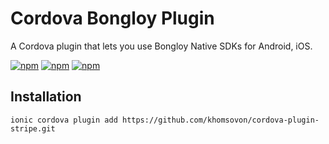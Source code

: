 # Cordova Bongloy Plugin
A Cordova plugin that lets you use Bongloy Native SDKs for Android, iOS.

[![npm](https://img.shields.io/npm/l/cordova-plugin-stripe.svg)](https://www.npmjs.com/package/cordova-plugin-stripe/)
[![npm](https://img.shields.io/npm/dt/cordova-plugin-stripe.svg)](https://www.npmjs.com/package/cordova-plugin-stripe)
[![npm](https://img.shields.io/npm/dm/cordova-plugin-stripe.svg)](https://www.npmjs.com/package/cordova-plugin-stripe)

## Installation
```shell
ionic cordova plugin add https://github.com/khomsovon/cordova-plugin-stripe.git
```
